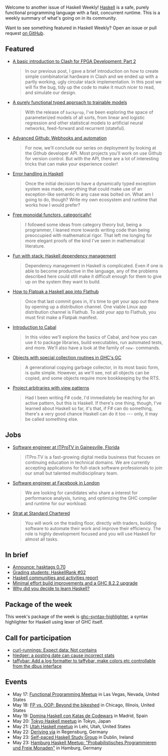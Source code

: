 <!-- 2018-05-17 -->

Welcome to another issue of Haskell Weekly!
[Haskell](https://haskell-lang.org) is a safe, purely functional programming language with a fast, concurrent runtime.
This is a weekly summary of what's going on in its community.

Want to see something featured in Haskell Weekly?
Open an issue or pull request [on GitHub](https://github.com/haskellweekly/haskellweekly.github.io).

## Featured

-   [A basic introduction to Clash for FPGA Development: Part 2](https://bitlog.it/hardware/a-basic-introduction-to-clash-for-fpga-development-part-2/)

    > In our previous post, I gave a brief introduction on how to create simple combinatorial hardware in Clash and we ended up with a partly working, ugly circular stack implementation. In this post we will fix the bug, tidy up the code to make it much nicer to read, and simulate our design.

-   [A purely functional typed approach to trainable models](https://blog.jle.im/entry/purely-functional-typed-models-1.html)

    > With the release of `backprop`, I've been exploring the space of parameterized models of all sorts, from linear and logistic regression and other statistical models to artificial neural networks, feed-forward and recurrent (stateful).

-   [Advanced Github: Webhooks and automation](https://mmhaskell.com/blog/2018/5/14/advanced-github-webhooks-and-automation)

    > For now, we'll conclude our series on deployment by looking at the Github developer API. Most projects you'll work on use Github for version control. But with the API, there are a lot of interesting tricks that can make your experience cooler!

-   [Error handling in Haskell](https://singpolyma.net/2018/05/error-handling-in-haskell/)

    > Once the initial decision to have a dynamically typed exception system was made, everything that could make use of an exception-like semantic in any case was bolted on. What am I going to do, though? Write my own ecosystem and runtime that works how I would prefer?

-   [Free monoidal functors, categorically!](https://bartoszmilewski.com/2018/05/16/free-monoidal-functors-categorically/)

    > I followed some ideas from category theory but, being a programmer, I leaned more towards writing code than being preoccupied with mathematical rigor. That left me longing for more elegant proofs of the kind I've seen in mathematical literature.

-   [Fun with stack: Haskell dependency management](https://jappieklooster.nl/fun-with-stack-haskell-dependency-management.html)

    > Dependency management in Haskell is complicated. Even if one is able to become productive in the language, any of the problems described here could still make it difficult enough for them to give up on the system they want to build.

-   [How to Flatpak a Haskell app into Flathub](https://medium.com/@lettier/how-to-flatpak-a-haskell-app-into-flathub-86ef6d69e94d)

    > Once that last commit goes in, it's time to get your app out there by opening up a distribution channel. One viable Linux app distribution channel is Flathub. To add your app to Flathub, you must first make a Flatpak manifest.

-   [Introduction to Cabal](https://haskell-at-work.com/episodes/2018-05-13-introduction-to-cabal.html)

    > In this video we'll explore the basics of Cabal, and how you can use it to package libraries, build executables, run automated tests, and more. We'll also have a look at the family of `new-` commands.

-   [Objects with special collection routines in GHC's GC](https://well-typed.com/blog/2018/05/ghc-special-gc-objects/)

    > A generational copying garbage collector, in its most basic form, is quite simple. However, as we'll see, not all objects can be copied, and some objects require more bookkeeping by the RTS.

-   [Project arbitraries with view patterns](http://blog.ploeh.dk/2018/05/14/project-arbitraries-with-view-patterns/)

    > Had I been writing F# code, I'd immediately be reaching for an active pattern, but this is Haskell. If there's one thing, though, I've learned about Haskell so far, it's that, if F# can do something, there's a very good chance Haskell can do it too --- only, it may be called something else.

## Jobs

-   [Software engineer at ITProTV in Gainesville, Florida](https://functionaljobs.com/jobs/9080-software-engineer-developer-at-itprotv)

    > ITPro.TV is a fast-growing digital media business that focuses on continuing education in technical domains. We are currently accepting applications for full-stack software professionals to join our small but talented multidisciplinary team.

-   [Software engineer at Facebook in London](https://www.facebook.com/careers/jobs/a0I1H00000MoVjBUAV/)

    > We are looking for candidates who share a interest for performance analysis, tuning, and optimizing the GHC compiler and runtime for our workload.

-   [Strat at Standard Chartered](https://hauptwerk.blogspot.com/2018/05/job-openings-with-strats-team-at.html)

    > You will work on the trading floor, directly with traders, building software to automate their work and improve their efficiency. The role is highly development focused and you will use Haskell for almost all tasks.

## In brief

-   [Announce: hasktags 0.70](https://np.reddit.com/r/haskell/comments/8j82od/ann_hasktags_070/)
-   [Grading students: HaskellRank #02](https://www.youtube.com/watch?v=-Wdatsf2ClE)
-   [Haskell communities and activities report](https://www.haskell.org/communities/05-2018/html/report.html)
-   [Minimal effort build improvements and a GHC 8.2.2 upgrade](https://vadosware.io/post/least-effort-ghc-8-2-2-upgrade-for-my-servant-project/)
-   [Why did you decide to learn Haskell?](https://np.reddit.com/r/haskell/comments/8jmf5l/why_did_you_decide_to_learn_haskell/)

## Package of the week

This week's package of the week is [ghc-syntax-highlighter](https://hackage.haskell.org/package/ghc-syntax-highlighter-0.0.2.0),
a syntax highlighter for Haskell using lexer of GHC itself.

## Call for participation

-   [curl-runnings: Expect data: Not contains](https://github.com/aviaviavi/curl-runnings/issues/15)
-   [hledger: a posting date can cause incorrect stats](https://github.com/simonmichael/hledger/issues/772)
-   [taffybar: Add a log formatter to taffybar, make colors etc controllable from the dbus interface](https://github.com/taffybar/taffybar/issues/338)

## Events

-   May 17: [Functional Programming Meetup](https://www.meetup.com/las-vegas-functional-programming/events/250709766/) in Las Vegas, Nevada, United States
-   May 18: [FP vs. OOP: Beyond the bikeshed](https://www.meetup.com/8th-light-university/events/249134336/) in Chicago, Illinois, United States
-   May 19: [Domina Haskell con Katas de Codewars](https://www.meetup.com/Haskell-MAD/events/249769977/) in Madrid, Spain
-   May 20: [Tokyo Haskell meetup](https://www.meetup.com/Tokyo-Haskell-Meetup/events/249792886/) in Tokyo, Japan
-   May 21: [Utah Haskell meetup](https://www.meetup.com/utah-haskell/events/249854505/) in Lehi, Utah, United States
-   May 22: [Deriving via](https://www.meetup.com/Regensburg-Haskell-Meetup/events/250418375/) in Regensburg, Germany
-   May 23: [Self-paced Haskell Study Group](https://www.meetup.com/haskell-dublin-meetup/events/250343256/) in Dublin, Ireland
-   May 23: [Hamburg Haskell Meetup: "Probabilistisches Programmieren und Freie Monaden"](https://www.meetup.com/Hamburg-Haskell-Meetup/events/250652358/) in Hamburg, Germany
